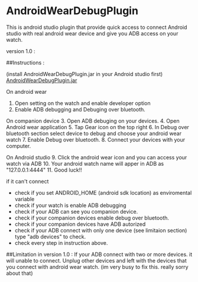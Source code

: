 # AndroidWearDebugPlugin
This is android studio plugin that provide quick access to connect Android studio with real android wear device and give you ADB access on your watch.


version 1.0 :

##Instructions :

(install AndroidWearDebugPlugin.jar in your Android studio first)
 [AndroidWearDebugPlugin.jar](https://github.com/ammarptn/AndroidWearDebugPlugin/blob/master/AndroidWearDebugPlugin.jar)

On android wear
  1. Open setting on the watch and enable developer option
  2. Enable ADB debugging and Debuging over bluetooth.

On companion device
  3. Open ADB debuging on your devices.
  4. Open Android wear application
  5. Tap Gear icon on the top right
  6. In Debug over bluetooth section select device to debug and choose your android wear watch
  7. Enable Debug over bluetooth.
  8. Connect your devices with your computer.
  
On Android studio
  9. Click the android wear icon and you can access your watch via ADB
  10. Your android watch name will apper in ADB as "127.0.0.1:4444"
  11. Good luck!!
  
if it can't connect
  - check if you set ANDROID_HOME (android sdk location) as enviromental variable
  - check if your watch is enable ADB debugging
  - check if your ADB can see you companion device.
  - check if your companion devices enable debug over bluetooth.
  - check if your companion devices have ADB autorized
  - check if your ADB connect with only one device (see limitaion section) type "adb devices" to check.
  - check every step in instruction above.
  
  
##Limitation in version 1.0 :
If your ADB connect with two or more devices. it will unable to connect. Unplug other devices and left with the devices that you connect with android wear watch.
(im very busy to fix this. really sorry about that)

  


